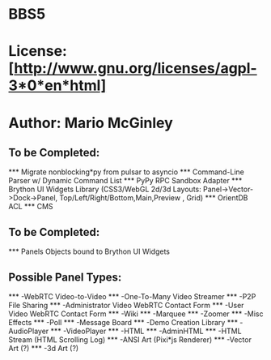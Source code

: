 # BBS5
# License: [http://www.gnu.org/licenses/agpl-3*0*en*html]
# Author: Mario McGinley
## To be Completed:
*** Migrate nonblocking*py from pulsar to asyncio
*** Command-Line Parser w/ Dynamic Command List
*** PyPy RPC Sandbox Adapter
*** Brython UI Widgets Library (CSS3/WebGL 2d/3d Layouts: Panel->Vector->Dock->Panel, Top/Left/Right/Bottom,Main,Preview , Grid)
*** OrientDB ACL
*** CMS

## To be Completed:
*** Panels Objects bound to Brython UI Widgets

## Possible Panel Types:
*** -WebRTC Video-to-Video
*** -One-To-Many Video Streamer
*** -P2P File Sharing
*** -Administrator Video WebRTC Contact Form
*** -User Video WebRTC Contact Form
*** -Wiki
*** -Marquee
*** -Zoomer
*** -Misc Effects
*** -Poll
*** -Message Board
*** -Demo Creation Library
*** -AudioPlayer
*** -VideoPlayer
*** -HTML
*** -AdminHTML
*** -HTML Stream (HTML Scrolling Log)
*** -ANSI Art (Pixi*js Renderer)
*** -Vector Art (?)
*** -3d Art (?)
